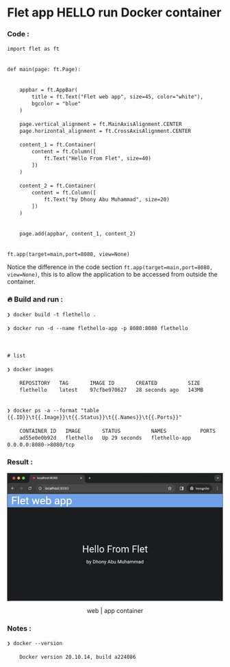 # Flet app HELLO run Docker container


### Code :

    import flet as ft


    def main(page: ft.Page):


        appbar = ft.AppBar(
            title = ft.Text("Flet web app", size=45, color="white"),
            bgcolor = "blue"
        )

        page.vertical_alignment = ft.MainAxisAlignment.CENTER
        page.horizontal_alignment = ft.CrossAxisAlignment.CENTER

        content_1 = ft.Container(
            content = ft.Column([
                ft.Text("Hello From Flet", size=40)
            ])
        )

        content_2 = ft.Container(
            content = ft.Column([
                ft.Text("by Dhony Abu Muhammad", size=20)
            ])
        )


        page.add(appbar, content_1, content_2)


    ft.app(target=main,port=8080, view=None)

Notice the difference in the code section `ft.app(target=main,port=8080, view=None)`, this is to allow the application to be accessed from outside the container.


### &#x1F525; Build and run :


    ❯ docker build -t flethello .

    ❯ docker run -d --name flethello-app -p 8080:8080 flethello



    # list

    ❯ docker images

        REPOSITORY   TAG       IMAGE ID       CREATED          SIZE
        flethello    latest    97cfbe970627   28 seconds ago   143MB


    ❯ docker ps -a --format "table {{.ID}}\t{{.Image}}\t{{.Status}}\t{{.Names}}\t{{.Ports}}"

        CONTAINER ID   IMAGE       STATUS          NAMES           PORTS
        ad55e0e0b92d   flethello   Up 29 seconds   flethello-app   0.0.0.0:8080->8080/tcp



### Result :

<p align="center">
    <img src="./gambar-petunjuk/ss_flet_web_app_container.png" alt="ss_flet_web_app_container" style="display: block; margin: 0 auto;">
</p>
<p align="center">web | app container</p>



### Notes : 

    ❯ docker --version

        Docker version 20.10.14, build a224086
